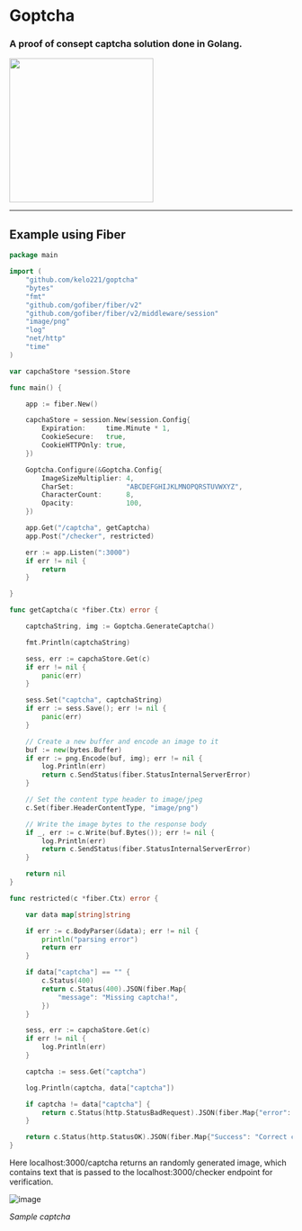 # Goptcha

### A proof of consept captcha solution done in Golang.

<img src="https://user-images.githubusercontent.com/61495413/219882869-114165e9-f1fb-4486-90e2-871c1e3c2bb4.png" width="256" height="256" />


<hr>



## Example using Fiber

```go
package main

import (
	"github.com/kelo221/goptcha"
	"bytes"
	"fmt"
	"github.com/gofiber/fiber/v2"
	"github.com/gofiber/fiber/v2/middleware/session"
	"image/png"
	"log"
	"net/http"
	"time"
)

var capchaStore *session.Store

func main() {

	app := fiber.New()

	capchaStore = session.New(session.Config{
		Expiration:     time.Minute * 1,
		CookieSecure:   true,
		CookieHTTPOnly: true,
	})

	Goptcha.Configure(&Goptcha.Config{
		ImageSizeMultiplier: 4,
		CharSet:             "ABCDEFGHIJKLMNOPQRSTUVWXYZ",
		CharacterCount:      8,
		Opacity:             100,
	})

	app.Get("/captcha", getCaptcha)
	app.Post("/checker", restricted)

	err := app.Listen(":3000")
	if err != nil {
		return
	}

}

func getCaptcha(c *fiber.Ctx) error {

	captchaString, img := Goptcha.GenerateCaptcha()

	fmt.Println(captchaString)

	sess, err := capchaStore.Get(c)
	if err != nil {
		panic(err)
	}

	sess.Set("captcha", captchaString)
	if err := sess.Save(); err != nil {
		panic(err)
	}

	// Create a new buffer and encode an image to it
	buf := new(bytes.Buffer)
	if err := png.Encode(buf, img); err != nil {
		log.Println(err)
		return c.SendStatus(fiber.StatusInternalServerError)
	}

	// Set the content type header to image/jpeg
	c.Set(fiber.HeaderContentType, "image/png")

	// Write the image bytes to the response body
	if _, err := c.Write(buf.Bytes()); err != nil {
		log.Println(err)
		return c.SendStatus(fiber.StatusInternalServerError)
	}

	return nil
}

func restricted(c *fiber.Ctx) error {

	var data map[string]string

	if err := c.BodyParser(&data); err != nil {
		println("parsing error")
		return err
	}

	if data["captcha"] == "" {
		c.Status(400)
		return c.Status(400).JSON(fiber.Map{
			"message": "Missing captcha!",
		})
	}

	sess, err := capchaStore.Get(c)
	if err != nil {
		log.Println(err)
	}

	captcha := sess.Get("captcha")

	log.Println(captcha, data["captcha"])

	if captcha != data["captcha"] {
		return c.Status(http.StatusBadRequest).JSON(fiber.Map{"error": "Incorrect captcha!"})
	}

	return c.Status(http.StatusOK).JSON(fiber.Map{"Success": "Correct captcha!"})
}

```
Here localhost:3000/captcha returns an randomly generated image, which contains text that is passed to the localhost:3000/checker endpoint for verification.

![image](https://user-images.githubusercontent.com/61495413/218850589-9e30b6dd-4f69-4260-83fc-809644e5e6db.png)

*Sample captcha*
